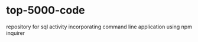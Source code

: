 # top-5000-code
repository for sql activity incorporating command line application using npm inquirer
